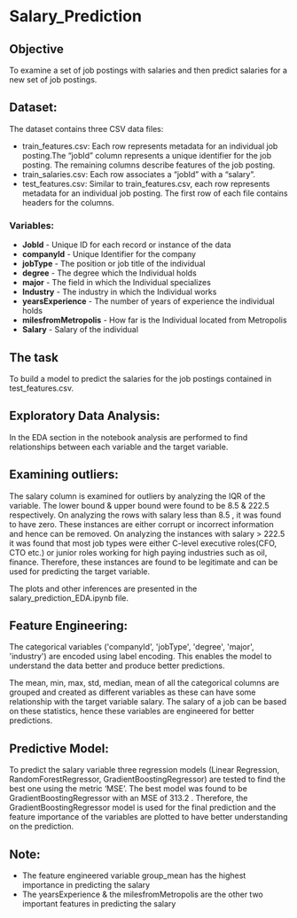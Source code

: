 # Salary_Prediction
## Objective
To examine a set of job postings with salaries and then predict salaries for a new set of job postings.

## Dataset:

The dataset contains three CSV data files:
- train_features.csv: Each row represents metadata for an individual job posting.The “jobId” column represents a unique identifier for the job posting. The remaining columns describe features of the job posting.
-	train_salaries.csv: Each row associates a “jobId” with a “salary”.
-	test_features.csv: Similar to train_features.csv, each row represents metadata for an individual job posting.
The first row of each file contains headers for the columns. 

### Variables:
- **JobId** - Unique ID for each record or instance of the data
- **companyId** - Unique Identifier for the company 
- **jobType** - The position or job title of the individual
- **degree** - The degree which the Individual holds
- **major** - The field in which the Individual specializes 
- **Industry** - The industry in which the Individual works
- **yearsExperience** - The number of years of experience the individual holds
- **milesfromMetropolis** - How far is the Individual located from Metropolis
- **Salary** - Salary of the individual

## The task
To build a model to predict the salaries for the job postings contained in test_features.csv.

## Exploratory Data Analysis:
In the EDA section in the notebook analysis are performed to find relationships between each variable and the target variable.

## Examining outliers:
The salary column is examined for outliers by analyzing the IQR of the variable. The lower bound & upper bound were found to be 8.5 & 222.5 respectively. On analyzing the rows with salary less than 8.5 , it was found to have zero. These instances are either corrupt or incorrect information and hence can be removed. On analyzing the instances with salary > 222.5 it was found that most job types were either C-level executive roles(CFO, CTO etc.) or junior roles working for high paying industries such as oil, finance. Therefore, these instances are found to be legitimate and can be used for predicting the target variable.

The plots and other inferences are presented in the salary_prediction_EDA.ipynb file.

## Feature Engineering:
The categorical variables ('companyId', 'jobType', 'degree', 'major', 'industry') are encoded using label encoding. This enables the model to understand the data better and produce better predictions.

The mean, min, max, std, median, mean of all the categorical columns are grouped and created as different variables as these can have some relationship with the target variable salary. The salary of a job can be based on these statistics, hence these variables are engineered for better predictions.

## Predictive Model:
To predict the salary variable three regression models (Linear Regression, RandomForestRegressor, GradientBoostingRegressor) are tested to find the best one using the metric ‘MSE’. The best model was found to be GradientBoostingRegressor with an MSE of 313.2 . Therefore, the GradientBoostingRegressor model is used for the final prediction and the feature importance of the variables are plotted to have better understanding on the prediction. 

## Note:
- The feature engineered variable group_mean has the highest importance in predicting the salary
- The yearsExperience & the milesfromMetropolis are the other two important features in predicting the salary

